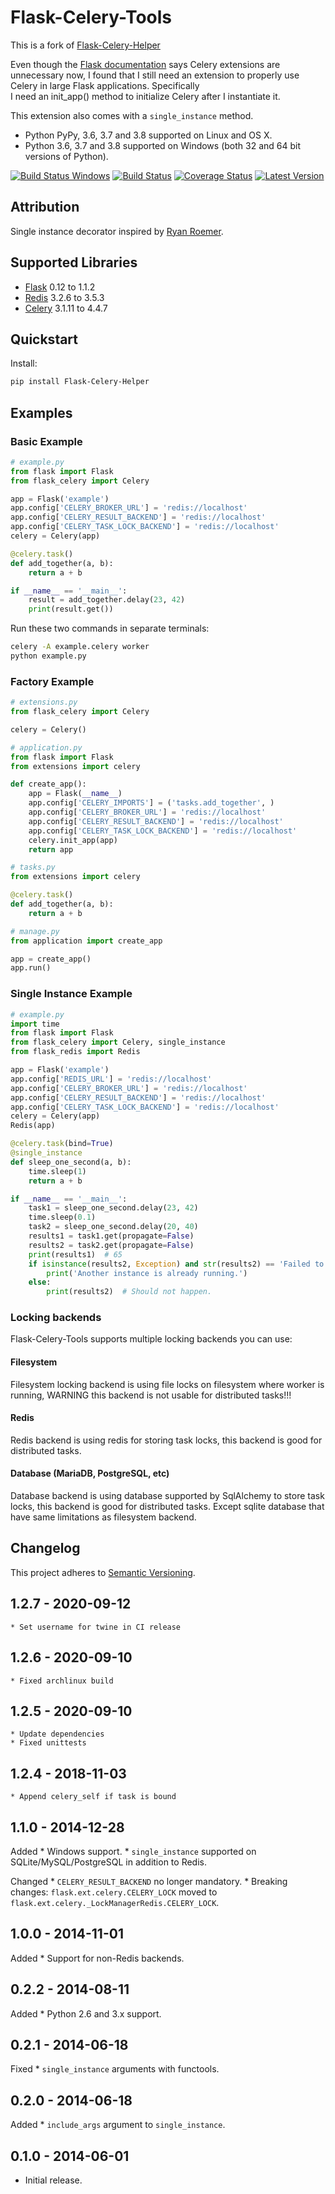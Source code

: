 
# Flask-Celery-Tools  
  
This is a fork of [Flask-Celery-Helper](https://github.com/Robpol86/Flask-Celery-Helper)  
  
Even though the [Flask documentation](http://flask.pocoo.org/docs/patterns/celery/) says Celery extensions are  
unnecessary now, I found that I still need an extension to properly use Celery in large Flask applications. Specifically  
I need an init_app() method to initialize Celery after I instantiate it.  
  
This extension also comes with a ``single_instance`` method.  
  
* Python PyPy, 3.6, 3.7 and 3.8 supported on Linux and OS X.
* Python 3.6, 3.7 and 3.8 supported on Windows (both 32 and 64 bit versions of Python).
  
[![Build Status Windows ](https://img.shields.io/appveyor/ci/Salamek/Flask-Celery-Tools/master.svg?style=flat-square&label=AppVeyor%20CI)](https://ci.appveyor.com/project/Salamek/Flask-Celery-Tools) [![Build Status](https://img.shields.io/travis/Salamek/Flask-Celery-Tools/master.svg?style=flat-square&label=Travis%20CI)](https://travis-ci.org/Salamek/Flask-Celery-Tools ) [![Coverage Status](https://img.shields.io/codecov/c/github/Salamek/Flask-Celery-Tools/master.svg?style=flat-square&label=Codecov)](https://codecov.io/gh/Salamek/Flask-Celery-Tools) [![Latest Version ](https://img.shields.io/pypi/v/Flask-Celery-Tools.svg?style=flat-square&label=Latest)](https://pypi.python.org/pypi/Flask-Celery-Tools)
 
## Attribution  

Single instance decorator inspired by [Ryan Roemer](http://loose-bits.com/2010/10/distributed-task-locking-in-celery.html).  
  
## Supported Libraries  
  
* [Flask](http://flask.pocoo.org/) 0.12 to 1.1.2
* [Redis](http://redis.io/) 3.2.6  to 3.5.3
* [Celery](http://www.celeryproject.org/) 3.1.11 to 4.4.7  
  
## Quickstart  

Install:  
  
```bash  
pip install Flask-Celery-Helper  
  ```
## Examples    
  
### Basic Example
  
```python  
# example.py  
from flask import Flask  
from flask_celery import Celery  

app = Flask('example')  
app.config['CELERY_BROKER_URL'] = 'redis://localhost'  
app.config['CELERY_RESULT_BACKEND'] = 'redis://localhost'  
app.config['CELERY_TASK_LOCK_BACKEND'] = 'redis://localhost'  
celery = Celery(app)  

@celery.task()  
def add_together(a, b):  
    return a + b  

if __name__ == '__main__':  
    result = add_together.delay(23, 42)  
    print(result.get())  
```
Run these two commands in separate terminals:

```bash
celery -A example.celery worker
python example.py
```
### Factory Example

```python
# extensions.py
from flask_celery import Celery

celery = Celery()
```

```python
# application.py
from flask import Flask
from extensions import celery

def create_app():
    app = Flask(__name__)
    app.config['CELERY_IMPORTS'] = ('tasks.add_together', )
    app.config['CELERY_BROKER_URL'] = 'redis://localhost'
    app.config['CELERY_RESULT_BACKEND'] = 'redis://localhost'
    app.config['CELERY_TASK_LOCK_BACKEND'] = 'redis://localhost'
    celery.init_app(app)
    return app
```

```python
# tasks.py
from extensions import celery

@celery.task()
def add_together(a, b):
    return a + b
```

```python
# manage.py
from application import create_app

app = create_app()
app.run()
```

### Single Instance Example

```python
# example.py
import time
from flask import Flask
from flask_celery import Celery, single_instance
from flask_redis import Redis

app = Flask('example')
app.config['REDIS_URL'] = 'redis://localhost'
app.config['CELERY_BROKER_URL'] = 'redis://localhost'
app.config['CELERY_RESULT_BACKEND'] = 'redis://localhost'
app.config['CELERY_TASK_LOCK_BACKEND'] = 'redis://localhost'
celery = Celery(app)
Redis(app)

@celery.task(bind=True)
@single_instance
def sleep_one_second(a, b):
    time.sleep(1)
    return a + b

if __name__ == '__main__':
    task1 = sleep_one_second.delay(23, 42)
    time.sleep(0.1)
    task2 = sleep_one_second.delay(20, 40)
    results1 = task1.get(propagate=False)
    results2 = task2.get(propagate=False)
    print(results1)  # 65
    if isinstance(results2, Exception) and str(results2) == 'Failed to acquire lock.':
        print('Another instance is already running.')
    else:
        print(results2)  # Should not happen.
```

### Locking backends

Flask-Celery-Tools supports multiple locking backends you can use:

#### Filesystem

Filesystem locking backend is using file locks on filesystem where worker is running, WARNING this backend is not usable for distributed tasks!!!

#### Redis

Redis backend is using redis for storing task locks, this backend is good for distributed tasks.


#### Database (MariaDB, PostgreSQL, etc)

Database backend is using database supported by SqlAlchemy to store task locks, this backend is good for distributed tasks. Except sqlite database that have same limitations as filesystem backend.


## Changelog

This project adheres to [Semantic Versioning](http://semver.org/).

1.2.7 - 2020-09-12
------------------
    * Set username for twine in CI release

1.2.6 - 2020-09-10
------------------
    * Fixed archlinux build

1.2.5 - 2020-09-10
------------------
    * Update dependencies
    * Fixed unittests

1.2.4 - 2018-11-03
------------------
    * Append celery_self if task is bound

1.1.0 - 2014-12-28
------------------

Added
    * Windows support.
    * `single_instance` supported on SQLite/MySQL/PostgreSQL in addition to Redis.

Changed
    * `CELERY_RESULT_BACKEND` no longer mandatory.
    * Breaking changes: `flask.ext.celery.CELERY_LOCK` moved to `flask.ext.celery._LockManagerRedis.CELERY_LOCK`.

1.0.0 - 2014-11-01
------------------

Added
    * Support for non-Redis backends.

0.2.2 - 2014-08-11
------------------

Added
    * Python 2.6 and 3.x support.

0.2.1 - 2014-06-18
------------------

Fixed
    * `single_instance` arguments with functools.

0.2.0 - 2014-06-18
------------------

Added
    * `include_args` argument to `single_instance`.

0.1.0 - 2014-06-01
------------------

* Initial release.
